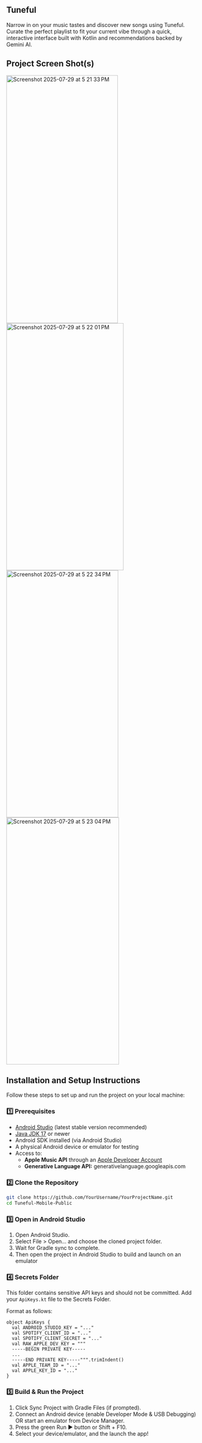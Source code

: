 ## Tuneful

Narrow in on your music tastes and discover new songs using Tuneful. Curate the perfect playlist to fit your current vibe through a quick, interactive interface built with Kotlin and recommendations backed by Gemini AI.

## Project Screen Shot(s)
<img width="292" height="647" alt="Screenshot 2025-07-29 at 5 21 33 PM" src="https://github.com/user-attachments/assets/d98ae0cc-6e18-4e72-8882-80817b202275" />
<img width="307" height="645" alt="Screenshot 2025-07-29 at 5 22 01 PM" src="https://github.com/user-attachments/assets/a324e469-0887-456a-81f2-1545d6ccfa03" />
<img width="293" height="645" alt="Screenshot 2025-07-29 at 5 22 34 PM" src="https://github.com/user-attachments/assets/b5254f3c-4985-4113-b79f-c8b8c735d09e" />
<img width="295" height="645" alt="Screenshot 2025-07-29 at 5 23 04 PM" src="https://github.com/user-attachments/assets/7295f26d-676c-499b-be7c-6838f8502788" />

## Installation and Setup Instructions

Follow these steps to set up and run the project on your local machine:

### 1️⃣ Prerequisites
- [Android Studio](https://developer.android.com/studio) (latest stable version recommended)
- [Java JDK 17](https://www.oracle.com/java/technologies/javase/jdk17-archive-downloads.html) or newer
- Android SDK installed (via Android Studio)
- A physical Android device or emulator for testing
- Access to:
  - **Apple Music API** through an [Apple Developer Account](https://developer.apple.com/)
  - **Generative Language API:** generativelanguage.googleapis.com

### 2️⃣ Clone the Repository
```bash
git clone https://github.com/YourUsername/YourProjectName.git
cd Tuneful-Mobile-Public
```

### 3️⃣ Open in Android Studio
  1. Open Android Studio.
  2. Select File > Open... and choose the cloned project folder.
  3. Wait for Gradle sync to complete.
  4. Then open the project in Android Studio to build and launch on an emulator

### 4️⃣ Secrets Folder
This folder contains sensitive API keys and should not be committed. Add your `ApiKeys.kt` file to the Secrets Folder.

Format as follows:
```
object ApiKeys {
  val ANDROID_STUDIO_KEY = "..."
  val SPOTIFY_CLIENT_ID = "..."
  val SPOTIFY_CLIENT_SECRET = "..."
  val RAW_APPLE_DEV_KEY = """
  -----BEGIN PRIVATE KEY-----
  ...
  -----END PRIVATE KEY-----""".trimIndent()
  val APPLE_TEAM_ID = "..."
  val APPLE_KEY_ID = "..."
}
```

### 5️⃣ Build & Run the Project
  1. Click Sync Project with Gradle Files (if prompted).
  2. Connect an Android device (enable Developer Mode & USB Debugging) OR start an emulator from Device Manager.
  3. Press the green Run ▶️ button or Shift + F10.
  4. Select your device/emulator, and the launch the app!


